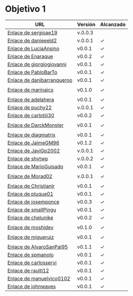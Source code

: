 # Objetivo 1

| URL                                                                                           | Versión | Alcanzado |
|-----------------------------------------------------------------------------------------------|---------|-----------|
| [Enlace de sergioae19](https://github.com/sergioae19/SMITETracker/pull/2)                     | v.0.0.3 |           |
| [Enlace de danieeeld2](https://github.com/danieeeld2/LogisticsRoutes/pull/6)                  | v.0.0.1 | ✓         |
| [Enlace de LuciaAnsino](https://github.com/LuciaAnsino/CompraOnline/pull/2)                   | v0.0.1  | ✓         |
| [Enlace de Enaraque](https://github.com/Enaraque/bus_stadistics/pull/2)                       | v0.0.2  | ✓         |
| [Enlace de giorgiogiovanni](https://github.com/giorgiogiovanni/sh-car-analizer/pull/2)        | v0.0.1  | ✓         |
| [Enlace de PabloBarTo](https://github.com/PabloBarTo/Empresa/pull/2)                          | v0.0.1  | ✓         |
| [Enlace de danibarranqueroo](https://github.com/danibarranqueroo/TransporteEquitativo/pull/5) | v0.0.1  | ✓         |
| <!-- Enlace de Amadocm -->                                                                    |         |           |
| [Enlace de marinajcs](https://github.com/marinajcs/asignacionTareas/pull/3)                   | v0.1.0  | ✓         |
| <!-- Enlace de C V C -->                                                                      |         |           |
| [Enlace de adelahera](https://github.com/adelahera/basket-stats/pull/5)                       | v0.0.1  | ✓         |
| [Enlace de puchy22](https://github.com/puchy22/nutri-app/pull/2)                              | v.0.0.1 | ✓         |
| [Enlace de carlotiii30](https://github.com/carlotiii30/organizacionSemanal/pull/3)            | v0.0.2  | ✓         |
| <!-- Enlace de sergioffdez -->                                                                |         |           |
| [Enlace de DarckMonster](https://github.com/DarckMonster/PCscrap/pull/2)                      | v0.0.1  | ✓         |
| <!-- Enlace de F A D -->                                                                      |         |           |
| [Enlace de diagmatrix](https://github.com/diagmatrix/maybe-better-maybe-worse/pull/9)         | v0.0.1  | ✓         |
| [Enlace de JaimeGM96](https://github.com/JaimeGM96/RutasAutobuses/pull/2)                     | v0.1.2  | ✓         |
| [Enlace de JaviGp2002](https://github.com/javigp2002/LazyFood/pull/2)                         | v.0.0.1 | ✓         |
| [Enlace de shvtwp](https://github.com/shvtwp/DePendiente/pull/5)                              | v.0.0.2 | ✓         |
| [Enlace de MarioGuisado](https://github.com/MarioGuisado/TrainMe/pull/3)                      | v0.0.1  | ✓         |
| <!-- Enlace de J P S -->                                                                      |         |           |
| [Enlace de Morad02](https://github.com/Morad02/F1Data/pull/2)                                 | v.0.0.1 | ✓         |
| <!-- Enlace de albertolj -->                                                                  |         |           |
| [Enlace de Christianlr](https://github.com/Christianlr/MIBarberSchedule/pull/5)               | v0.0.1  | ✓         |
| [Enlace de pluque01](https://github.com/pluque01/Smart-Location/pull/5)                       | v0.0.1  | ✓         |
| [Enlace de josemponce](https://github.com/josemponce/RutaMusical/pull/2)                      | v0.0.3  | ✓         |
| [Enlace de smallPingu](https://github.com/smallPingu/antiTarjetas/pull/8)                     | v0.0.1  | ✓         |
| [Enlace de chelunike](https://github.com/chelunike/didactic-chainsaw/pull/3)                  | v0.0.2  | ✓         |
| <!-- Enlace de M M M -->                                                                      |         |           |
| [Enlace de moshidev](https://github.com/moshidev/MaquiTracker/pull/4)                         | v0.1.0  | ✓         |
| <!-- Enlace de R L O E -->                                                                    |         |           |
| [Enlace de migueruiz](https://github.com/migueruiz/Automatricula/pull/2)                      | v0.0.1  | ✓         |
| <!-- Enlace de Javito198 -->                                                                  |         |           |
| [Enlace de AlvaroSanPal95](https://github.com/AlvaroSanPal95/AssignedOrganization/pull/4)     | v0.1.1  | ✓         |
| [Enlace de spmanolo](https://github.com/spmanolo/calidad-aire/pull/4)                         | v0.0.1  | ✓         |
| [Enlace de carlosservi](https://github.com/carlosservi/Asistente_Ruta_Camioneros/pull/6)      | v0.0.1  | ✓         |
| [Enlace de raultl12](https://github.com/raultl12/TeamFinder/pull/3)                           | v0.0.1  | ✓         |
| [Enlace de manuelvico0102](https://github.com/manuelvico0102/easySelect/pull/2)               | v0.0.1  | ✓         |
| [Enlace de johnwaves](https://github.com/johnwaves/recambios-express/pull/7)                  | v0.0.1  | ✓         |
